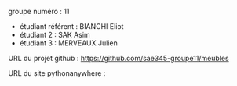 
groupe numéro : 11

* étudiant référent : BIANCHI Eliot
* étudiant 2 : SAK Asim
* étudiant 3 : MERVEAUX Julien

URL du projet github : https://github.com/sae345-groupe11/meubles

URL du site pythonanywhere :





